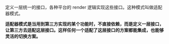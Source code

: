 定义一层统一的接口，各种平台的 render 逻辑实现这些接口。这种模式叫做适配器模式。

**适配器模式是当用到第三方实现的某个功能时，不直接依赖，而是定义一层接口，让第三方去适配这层接口。这样任何一个适配了这层接口的方案都能集成，也能够灵活的切换方案。**